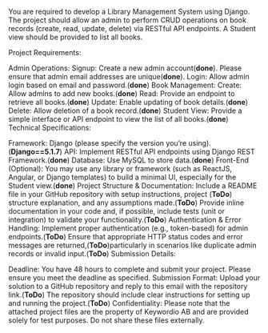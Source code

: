 You are required to develop a Library Management System using Django. The project should allow an admin to perform CRUD operations on book records (create, read, update, delete) via RESTful API endpoints. A Student view should be provided to list all books.

Project Requirements:

Admin Operations:
Signup: Create a new admin account(**done**). Please ensure that admin email addresses are unique(**done**).
Login: Allow admin login based on email and password.(**done**)
Book Management:
Create: Allow admins to add new books.(**done**)
Read: Provide an endpoint to retrieve all books.(**done**)
Update: Enable updating of book details.(**done**)
Delete: Allow deletion of a book record.(**done**)
Student View:
Provide a simple interface or API endpoint to view the list of all books.(**done**)
Technical Specifications:

Framework: Django (please specify the version you’re using).(**Django==5.1.7**)
API: Implement RESTful API endpoints using Django REST Framework.(**done**)
Database: Use MySQL to store data.(**done**)
Front-End (Optional): You may use any library or framework (such as ReactJS, Angular, or Django templates) to build a minimal UI, especially for the Student view.(**done**)
Project Structure & Documentation:
Include a README file in your GitHub repository with setup instructions, project (**ToDo**)  structure explanation, and any assumptions made.(**ToDo**)
Provide inline documentation in your code and, if possible, include tests (unit or integration) to validate your functionality.(**ToDo**)
Authentication & Error Handling:
Implement proper authentication (e.g., token-based) for admin endpoints.(**ToDo**)
Ensure that appropriate HTTP status codes and error messages are returned,(**ToDo**)particularly in scenarios like duplicate admin records or invalid input.(**ToDo**)
Submission Details:

Deadline: You have 48 hours to complete and submit your project. Please ensure you meet the deadline as specified.
Submission Format:
Upload your solution to a GitHub repository and reply to this email with the repository link.(**ToDo**)
The repository should include clear instructions for setting up and running the project.(**ToDo**)
Confidentiality:
Please note that the attached project files are the property of Keywordio AB and are provided solely for test purposes. Do not share these files externally.